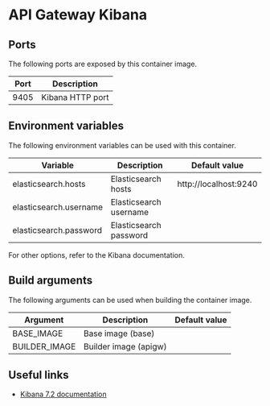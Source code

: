 # API Gateway Kibana

## Ports

The following ports are exposed by this container image.

| Port | Description |
| ---- | ----------- |
| 9405 | Kibana HTTP port |

## Environment variables

The following environment variables can be used with this container.

| Variable | Description | Default value |
| -------- | ----------- | ------------- |
| elasticsearch.hosts | Elasticsearch hosts | http://localhost:9240 |
| elasticsearch.username | Elasticsearch username | |
| elasticsearch.password | Elasticsearch password | |

For other options, refer to the Kibana documentation.

## Build arguments

The following arguments can be used when building the container image.

| Argument | Description | Default value |
| -------- | ----------- | ------------- |
| BASE_IMAGE | Base image (base) | |
| BUILDER_IMAGE | Builder image (apigw) | |

## Useful links

- [Kibana 7.2 documentation](https://www.elastic.co/guide/en/kibana/7.2/settings.html)
